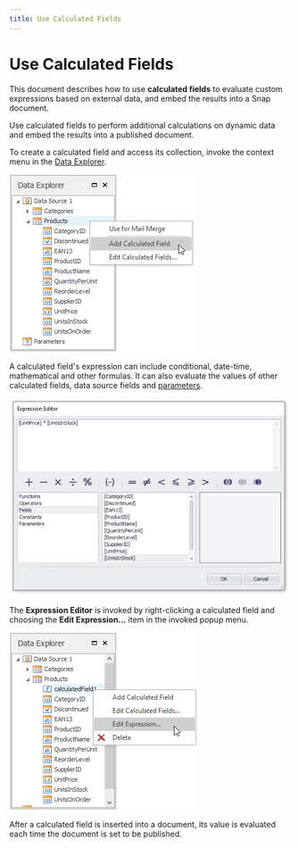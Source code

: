```yaml
---
title: Use Calculated Fields
---
```

# Use Calculated Fields
This document describes how to use **calculated fields** to evaluate custom expressions based on external data, and embed the results into a Snap document.

Use calculated fields to perform additional calculations on dynamic data and embed the results into a published document.

To create a calculated field and access its collection, invoke the context menu in the [Data Explorer](../graphical-user-interface/snap-application-elements/data-explorer.md).

![Snap_AddCalculatedFields](../../../images/img18102.png)

A calculated field's expression can include conditional, date-time, mathematical and other formulas. It can also evaluate the values of other calculated fields, data source fields and [parameters](pass-parameter-values.md).

![Snap-ExpressionEditor](../../../images/img18104.png)

The **Expression Editor** is invoked by right-clicking a calculated field and choosing the **Edit Expression…** item in the invoked popup menu.

![Calculated-Fields-01](../../../images/img18309.png)

After a calculated field is inserted into a document, its value is evaluated each time the document is set to be published.